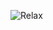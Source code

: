 ![Relax](https://www.google.com.co/imgres?imgurl=http%3A%2F%2Fvivesinansiedad.org%2Fwp-content%2Fuploads%2F2016%2F01%2Fplantas-relajantes-300x199.jpg&imgrefurl=http%3A%2F%2Fvivesinansiedad.org%2Fplantas-relajantes-que-nos-ayudan-con-la-ansiedad.html&docid=5X9D52AKxW0C_M&tbnid=k1Wc2OsKt0FSxM%3A&vet=10ahUKEwjz6eKj68XdAhUNq1kKHYA7AcQQMwiQASgTMBM..i&w=300&h=199&bih=623&biw=1367&q=imagenes%20relajantes&ved=0ahUKEwjz6eKj68XdAhUNq1kKHYA7AcQQMwiQASgTMBM&iact=mrc&uact=8 "Rana")


